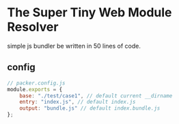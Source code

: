 # The Super Tiny Web Module Resolver
simple js bundler be written in 50 lines of code.

## config

```js
// packer.config.js
module.exports = {
    base: "./test/case1", // default current __dirname
    entry: "index.js", // default index.js
    output: "bundle.js" // default index.bundle.js
};
```
